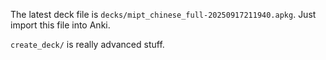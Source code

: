 The latest deck file is `decks/mipt_chinese_full-20250917211940.apkg`.
Just import this file into Anki.

`create_deck/` is really advanced stuff.
